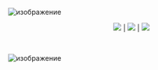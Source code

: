 ![изображение](https://fotohosting.su/images/2024/01/31/ca895c87-2e4e-4850-9306-897a51f3421107f1ab74716017f0.jpg)


<p align=center><img src='https://img.shields.io/badge/8943-downloads-pink'> | <img src='https://img.shields.io/badge/%E2%98%85%E2%98%85%E2%98%85%E2%98%85%E2%9C%B0-rating-yellow'> | <img src='https://img.shields.io/badge/2023-version-violet'></p> <br>


![изображение](https://fotohosting.su/images/2024/01/30/Screenshot_1.png)
